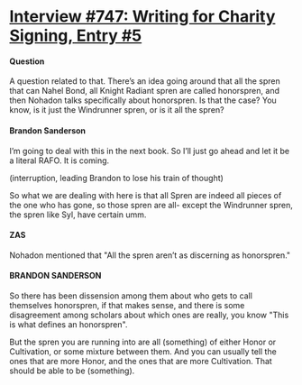 # [Interview #747: Writing for Charity Signing, Entry #5](https://www.theoryland.com/intvmain.php?i=747#5)

#### Question

A question related to that. There’s an idea going around that all the spren that can Nahel Bond, all Knight Radiant spren are called honorspren, and then Nohadon talks specifically about honorspren. Is that the case? You know, is it just the Windrunner spren, or is it all the spren?

#### Brandon Sanderson

I’m going to deal with this in the next book. So I’ll just go ahead and let it be a literal RAFO. It is coming.

(interruption, leading Brandon to lose his train of thought)

So what we are dealing with here is that all Spren are indeed all pieces of the one who has gone, so those spren are all- except the Windrunner spren, the spren like Syl, have certain umm.

#### ZAS

Nohadon mentioned that "All the spren aren’t as discerning as honorspren."

#### BRANDON SANDERSON

So there has been dissension among them about who gets to call themselves honorspren, if that makes sense, and there is some disagreement among scholars about which ones are really, you know "This is what defines an honorspren".

But the spren you are running into are all (something) of either Honor or Cultivation, or some mixture between them. And you can usually tell the ones that are more Honor, and the ones that are more Cultivation. That should be able to be (something).

